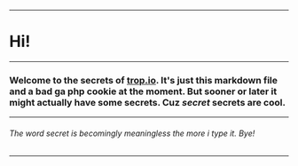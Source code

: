 ------
# Hi!
----
### Welcome to the **secrets** of [trop.io](http://trop.io). It's just this markdown file and a bad ga php cookie at the moment. But sooner or later it might actually have some **secrets**. Cuz *secret* ****secrets**** are cool.
-----
###### The word secret is becomingly meaningless the more i type it. Bye!
-----
